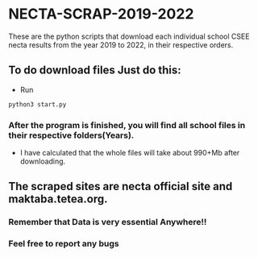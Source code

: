 # NECTA-SCRAP-2019-2022
These are the python scripts that download each  individual school CSEE necta results from the year 2019 to 2022, in their respective orders.

## To do download files Just do this:
   + Run
```python
python3 start.py
```
### After the program is finished, you will find all school files in their respective folders(Years).
   + I have calculated that the whole files will take about 990+Mb after downloading.
   
## The scraped sites are **necta** official site and **maktaba.tetea.org**.

### Remember that Data is very essential Anywhere!!
### Feel free to report any bugs
